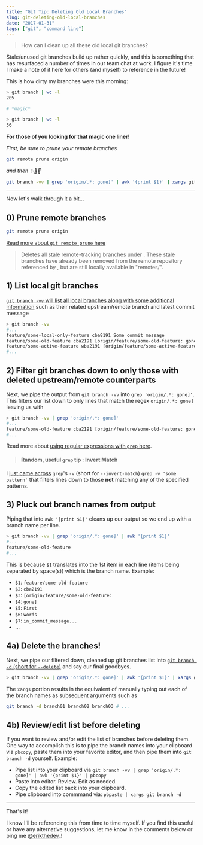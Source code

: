 ```yaml
---
title: "Git Tip: Deleting Old Local Branches"
slug: git-deleting-old-local-branches
date: "2017-01-31"
tags: ["git", "command line"]
---
```


> How can I clean up all these old local git branches?

Stale/unused git branches build up rather quickly, and this is something that has resurfaced a number of times in our team chat at work. I figure it's time I make a note of it here for others (and myself) to reference in the future!

This is how dirty my branches were this morning:
```bash
> git branch | wc -l
205

# *magic*

> git branch | wc -l
56
```

**For those of you looking for that magic one liner!**

*First, be sure to prune your remote branches*
```bash
git remote prune origin 
```
*and then ✨🎩🐇*
```bash
git branch -vv | grep 'origin/.*: gone]' | awk '{print $1}' | xargs git branch -d
```

---

Now let's walk through it a bit...

## 0) Prune remote branches

```bash
git remote prune origin
```

[Read more about `git remote prune` here](https://git-scm.com/docs/git-remote#git-remote-empruneem)
> Deletes all stale remote-tracking branches under <name>. These stale branches have already been removed from the remote repository referenced by <name>, but are still locally available in "remotes/<name>".

## 1) List local git branches

[`git branch -vv` will list all local branches along with some additional information](http://) such as their related upstream/remote branch and latest commit message

```bash
> git branch -vv
#...
feature/some-local-only-feature cba8191 Some commit message
feature/some-old-feature cba2191 [origin/feature/some-old-feature: gone] Some commit message about some old feature
feature/some-active-feature wba2191 [origin/feature/some-active-feature: ahead 40, behind 10] Some active feature branch
#...
```

## 2) Filter git branches down to only those with deleted upstream/remote counterparts

Next, we pipe the output from `git branch -vv` into `grep 'origin/.*: gone]'`. This filters our list down to only lines that match the regex `origin/.*: gone]` leaving us with

```bash
> git branch -vv | grep 'origin/.*: gone]'
#...
feature/some-old-feature cba2191 [origin/feature/some-old-feature: gone] Some commit message about some old feature
#...
```

Read more about [using regular expressions with `grep` here](https://www.cyberciti.biz/faq/grep-regular-expressions/).


>#### Random, useful `grep` tip : Invert Match
I [just came across](http://stackoverflow.com/a/10411661/2644281) `grep`'s `-v` (short for `--invert-match`) `grep -v 'some pattern'` that filters lines down to those **not** matching any of the specified patterns. 

## 3) Pluck out branch names from output

Piping that into `awk '{print $1}'` cleans up our output so we end up with a branch name per line.

```bash
> git branch -vv | grep 'origin/.*: gone]' | awk '{print $1}'
#...
feature/some-old-feature
#...
```
This is because `$1` translates into the 1st item in each line (items being separated by space(s)) which is the branch name. Example:

* `$1`: `feature/some-old-feature`
* `$2`: `cba2191`
* `$3`: `[origin/feature/some-old-feature:`
* `$4`: `gone]`
* `$5`: `First`
* `$6`: `words`
* `$7`: `in_commit_message...`
* ...

## 4a) Delete the branches!

Next, we pipe our filtered down, cleaned up git branches list into [`git branch -d` (short for `--delete`)](https://git-scm.com/docs/git-branch#git-branch---delete) and say our final goodbyes.

```bash
> git branch -vv | grep 'origin/.*: gone]' | awk '{print $1}' | xargs git branch -d
```

The `xargs` portion results in the equivalent of manually typing out each of the branch names as subsequent arguments such as

```bash
git branch -d branch01 branch02 branch03 # ...
``` 

## 4b) Review/edit list before deleting

If you want to review and/or edit the list of branches before deleting them. One way to accomplish this is to pipe the branch names into your clipboard via `pbcopy`, paste them into your favorite editor, and then pipe them into `git branch -d` yourself. Example:

- Pipe list into your clipboard via `git branch -vv | grep 'origin/.*: gone]' | awk '{print $1}' | pbcopy`
- Paste into editor. Review. Edit as needed.
- Copy the edited list back into your clipboard.
- Pipe clipboard into commmand via: `pbpaste | xargs git branch -d`

---

That's it!

I know I'll be referencing this from time to time myself. If you find this useful or have any alternative suggestions, let me know in the comments below or ping me [@erikthedev_](https://twitter.com/)!

